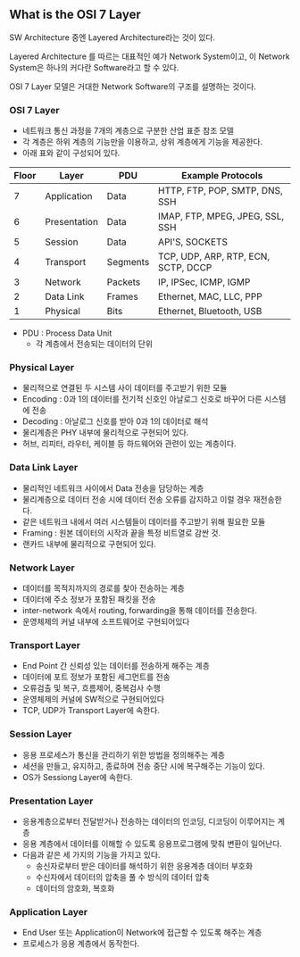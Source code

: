## What is the  OSI 7 Layer

SW Architecture 중엔 Layered Architecture라는 것이 있다.

Layered Architecture 를 따르는 대표적인 예가 Network System이고, 이 Network System은 하나의 커다란 Software라고 할 수 있다.

OSI 7 Layer 모델은 거대한 Network Software의 구조를 설명하는 것이다.

### OSI 7 Layer

- 네트워크 통신 과정을 7개의 계층으로 구분한 산업 표준 참조 모델
- 각 계층은 하위 계층의 기능만을 이용하고, 상위 계층에게 기능을 제공한다.
- 아래 표와 같이 구성되어 있다.

| Floor | Layer        | PDU      | Example Protocols                   |
| ----- | ------------ | -------- | ----------------------------------- |
| 7     | Application  | Data     | HTTP, FTP, POP, SMTP, DNS, SSH      |
| 6     | Presentation | Data     | IMAP, FTP, MPEG, JPEG, SSL, SSH     |
| 5     | Session      | Data     | API'S, SOCKETS                      |
| 4     | Transport    | Segments | TCP, UDP, ARP, RTP, ECN, SCTP, DCCP |
| 3     | Network      | Packets  | IP, IPSec, ICMP, IGMP               |
| 2     | Data Link    | Frames   | Ethernet, MAC, LLC, PPP             |
| 1     | Physical     | Bits     | Ethernet, Bluetooth, USB            |

- PDU : Process Data Unit
  - 각 계층에서 전송되는 데이터의 단위

### Physical Layer

- 물리적으로 연결된 두 시스템 사이 데이터를 주고받기 위한 모듈
- Encoding : 0과 1의 데이터를 전기적 신호인 아날로그 신호로 바꾸어 다른 시스템에 전송
- Decoding : 아날로그 신호를 받아 0과 1의 데이터로 해석
- 물리계층은 PHY 내부에 물리적으로 구현되어 있다.
- 허브, 리피터, 라우터, 케이블 등 하드웨어와 관련이 있는 계층이다.

### Data Link Layer

- 물리적인 네트워크 사이에서 Data 전송을 담당하는 계층
- 물리계층으로 데이터 전송 시에 데이터 전송 오류를 감지하고 이럴 경우 재전송한다.
- 같은 네트워크 내에서 여러 시스템들이 데이터를 주고받기 위해 필요한 모듈
- Framing : 원본 데이터의 시작과 끝을 특정 비트열로 감싼 것.
- 랜카드 내부에 물리적으로 구현되어 있다.

### Network Layer

- 데이터를 목적지까지의 경로를 찾아 전송하는 계층
- 데이터에 주소 정보가 포함된 패킷을 전송
- inter-network 속에서 routing, forwarding을 통해 데이터를 전송한다.
- 운영체제의 커널 내부에 소프트웨어로 구현되어있다

### Transport Layer

- End Point 간 신뢰성 있는 데이터를 전송하게 해주는 계층
- 데이터에 포트 정보가 포함된 세그먼트를 전송
- 오류검출 및 복구, 흐름제어, 중복검사 수행
- 운영체제의 커널에 SW적으로 구현되어있다
- TCP, UDP가 Transport Layer에 속한다.

### Session Layer

- 응용 프로세스가 통신을 관리하기 위한 방법을 정의해주는 계층
- 세션을 만들고, 유지하고, 종료하며 전송 중단 시에 복구해주는 기능이 있다.
- OS가 Sessiong Layer에 속한다.

### Presentation Layer

- 응용계층으로부터 전달받거나 전송하는 데이터의 인코딩, 디코딩이 이루어지는 계층
- 응용 계층에서 데이터를 이해할 수 있도록 응용프로그램에 맞춰 변환이 일어난다.
- 다음과 같은 세 가지의 기능을 가지고 있다.
  - 송신자로부터 받은 데이터를 해석하기 위한 응용계층 데이터 부호화
  - 수신자에서 데이터의 압축을 풀 수 방식의 데이터 압축
  - 데이터의 암호화, 복호화

### Application Layer

- End User 또는 Application이 Network에 접근할 수 있도록 해주는 계층
- 프로세스가 응용 계층에서 동작한다.

